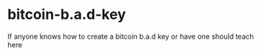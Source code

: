 # bitcoin-b.a.d-key
If  anyone knows how to create a bitcoin b.a.d key or have one should teach here
